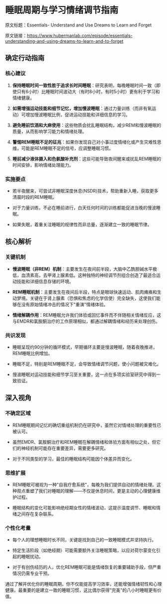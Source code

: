 # 睡眠周期与学习情绪调节指南

原文标题：Essentials- Understand and Use Dreams to Learn and Forget

原文链接：https://www.hubermanlab.com/episode/essentials-understanding-and-using-dreams-to-learn-and-to-forget

<YouTube videoId="hF32FvBH4gI" />

## 确定行动指南

### 核心建议

1. **保持睡眠时间一致性胜于追求长时间睡眠**：研究表明，每晚睡眠时间一致（即使只有6小时）比睡眠时间波动大（有时8小时，有时5小时）更有利于学习和情绪健康。
   
2. **如需增强运动技能和细节记忆，增加慢波睡眠**：通过力量训练（而非有氧运动）可增加慢波睡眠比例，促进运动技能和详细信息的学习。

3. **避免睡前饮酒和大麻使用**：这些物质会扰乱睡眠结构，减少REM和慢波睡眠的质量，从而影响学习能力和情绪处理。

4. **警惕REM睡眠不足的征兆**：如果你发现自己对小事过度情绪化或产生灾难性思维，可能是REM睡眠不足的信号，应调整睡眠习惯。

5. **睡前减少液体摄入和色氨酸补充剂**：这些可能导致夜间醒来或扰乱REM睡眠的时间安排，影响情绪处理能力。

### 实施要点

* 若半夜醒来，可尝试非睡眠深度休息(NSDR)技术，帮助重新入睡，获取更多清晨时段的REM睡眠。

* 对于力量训练，不必在睡前进行，白天任何时间的训练都能促进当晚的慢波睡眠。

* 如果失眠，着重关注睡眠的规律性而非总量，逐渐建立一致的睡眠节律。

## 核心解析

### 关键机制

* **慢波睡眠（非REM）机制**：主要发生在夜间前半段，大脑中乙酰胆碱水平极低，血清素高，去甲肾上腺素低。这种独特的神经调节剂组合创造了最适合运动技能和详细信息存储的环境。

* **REM睡眠机制**：主要发生在夜间后半段，特点是眼球快速运动、肌肉瘫痪和生动梦境。关键在于肾上腺素（恐惧和焦虑的化学信使）完全缺失，这使我们能够在没有原始情绪冲击的情况下"重演"情绪体验。

* **情绪解耦作用**：REM睡眠允许我们体验或回忆事件而不伴随相关情绪反应，这与EMDR和氯胺酮治疗的工作原理相似，都通过解耦情绪和经历来处理创伤。

### 共识发现

* 睡眠呈现约90分钟的循环模式，早期循环主要是慢波睡眠，随着夜晚推进，REM睡眠比例增加。

* 睡眠不足，特别是REM睡眠不足，会导致情绪调节问题，使小问题被灾难化。

* 慢波睡眠对运动技能和细节学习至关重要，这一点在多项实验室研究中得到一致验证。

## 深入视角

### 不确定区域

* REM睡眠期间记忆的确切重组机制仍在研究中，虽然它对情绪处理的重要性已被认可。

* 虽然EMDR、氯胺酮治疗和REM睡眠在解耦情绪和体验方面有相似之处，但它们的神经机制可能存在重要差异，需要更多研究。

* 对于不同类型的学习，最佳的睡眠结构可能因个体差异而变化。

### 思维扩展

* REM睡眠可被视为一种"自我疗愈系统"，每晚为我们提供自动的情绪处理。这种观点重塑了我们对睡眠的理解——不仅是休息时间，更是主动的心理健康维护过程。

* 睡眠结构的变化可能影响绝经期女性的情绪波动，这提示温度调节、睡眠和情绪之间存在复杂联系。

### 个性化考量

* 每个人的理想睡眠时长不同，关键是找到自己的一致睡眠模式并坚持执行。

* 特定生活阶段（如绝经期）可能需要额外关注睡眠策略，以应对荷尔蒙变化引起的睡眠扰动。

* 对于有创伤经历的人，优化REM睡眠可能是情绪恢复的重要辅助手段，但严重情况仍需专业干预。

通过了解并优化你的睡眠周期，你不仅能提高学习效率，还能增强情绪韧性和心理健康。最重要的是建立一致的睡眠习惯，这比偶尔获得"完美"的八小时睡眠更有价值。
